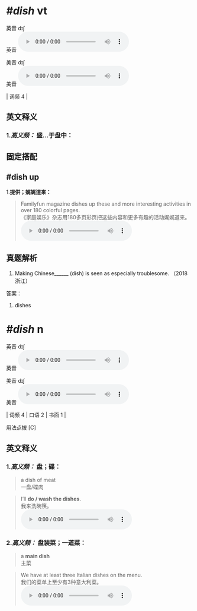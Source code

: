# ***\#dish*** vt
英音 dɪʃ  
英音
<audio src="./media/dish-B.aac" controls="controls"></audio>

美音 dɪʃ  
美音
<audio src="./media/dish.aac" controls="controls"></audio>



| 词频 4 |  

英文释义
---
### 1.*高义频：* **盛…于盘中：**  


固定搭配
---
## \#dish up
1.**提供；娓娓道来：**  

 > Familyfun magazine dishes up these and more interesting activities in over 180 colorful pages.  
 > 《家庭娱乐》杂志用180多页彩页把这些内容和更多有趣的活动娓娓道来。    
<audio src="./media/dish-3.aac" controls="controls"></audio>


真题解析
---
1. Making Chinese______ (dish) is seen as especially troublesome.   （2018 浙江）  

答案：
1. dishes  

# ***\#dish*** n
英音 dɪʃ  
英音
<audio src="./media/dish-B.aac" controls="controls"></audio>

美音 dɪʃ  
美音
<audio src="./media/dish.aac" controls="controls"></audio>



| 词频 4 | 口语 2 | 书面 1 |  

用法点拨  [C]

英文释义
---
### 1.*高义频：* **盘；碟：**  

 > a dish of meat  
 > 一盘/碟肉    

 > I’ll **do / wash the dishes**.  
 > 我来洗碗筷。    
<audio src="./media/dish-1.aac" controls="controls"></audio>

### 2.*高义频：* **盘装菜；一道菜：**  

 > a **main dish**  
 > 主菜    

 > We have at least three Italian dishes on the menu.    
 > 我们的菜单上至少有3种意大利菜。    
<audio src="./media/dish-2.aac" controls="controls"></audio>


